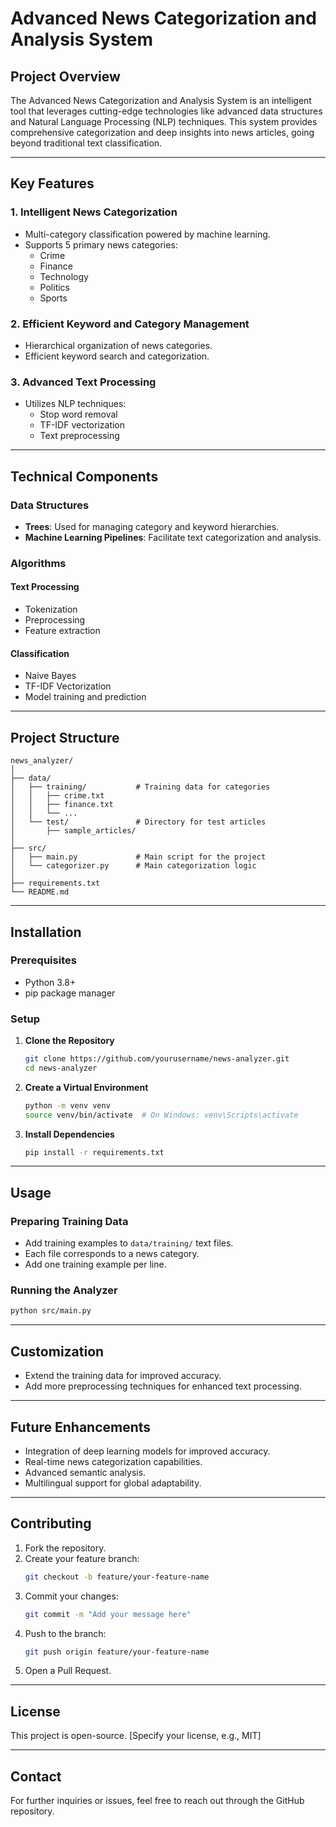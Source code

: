 # Advanced News Categorization and Analysis System

## Project Overview

The Advanced News Categorization and Analysis System is an intelligent tool that leverages cutting-edge technologies like advanced data structures and Natural Language Processing (NLP) techniques. This system provides comprehensive categorization and deep insights into news articles, going beyond traditional text classification.

---

## Key Features

### 1. Intelligent News Categorization

- Multi-category classification powered by machine learning.
- Supports 5 primary news categories:
  - Crime
  - Finance
  - Technology
  - Politics
  - Sports

### 2. Efficient Keyword and Category Management

- Hierarchical organization of news categories.
- Efficient keyword search and categorization.

### 3. Advanced Text Processing

- Utilizes NLP techniques:
  - Stop word removal
  - TF-IDF vectorization
  - Text preprocessing

---

## Technical Components

### Data Structures

- **Trees**: Used for managing category and keyword hierarchies.
- **Machine Learning Pipelines**: Facilitate text categorization and analysis.

### Algorithms

#### Text Processing

- Tokenization
- Preprocessing
- Feature extraction

#### Classification

- Naive Bayes
- TF-IDF Vectorization
- Model training and prediction

---

## Project Structure

```plaintext
news_analyzer/
│
├── data/
│   ├── training/           # Training data for categories
│   │   ├── crime.txt
│   │   ├── finance.txt
│   │   └── ...
│   └── test/               # Directory for test articles
│       ├── sample_articles/
│
├── src/
│   ├── main.py             # Main script for the project
│   └── categorizer.py      # Main categorization logic
│
├── requirements.txt
└── README.md
```

---

## Installation

### Prerequisites

- Python 3.8+
- pip package manager

### Setup

1. **Clone the Repository**

   ```bash
   git clone https://github.com/yourusername/news-analyzer.git
   cd news-analyzer
   ```

2. **Create a Virtual Environment**

   ```bash
   python -m venv venv
   source venv/bin/activate  # On Windows: venv\Scripts\activate
   ```

3. **Install Dependencies**

   ```bash
   pip install -r requirements.txt
   ```

---

## Usage

### Preparing Training Data

- Add training examples to `data/training/` text files.
- Each file corresponds to a news category.
- Add one training example per line.

### Running the Analyzer

```bash
python src/main.py
```

---

## Customization

- Extend the training data for improved accuracy.
- Add more preprocessing techniques for enhanced text processing.

---

## Future Enhancements

- Integration of deep learning models for improved accuracy.
- Real-time news categorization capabilities.
- Advanced semantic analysis.
- Multilingual support for global adaptability.

---

## Contributing

1. Fork the repository.
2. Create your feature branch:
   ```bash
   git checkout -b feature/your-feature-name
   ```
3. Commit your changes:
   ```bash
   git commit -m "Add your message here"
   ```
4. Push to the branch:
   ```bash
   git push origin feature/your-feature-name
   ```
5. Open a Pull Request.

---

## License

This project is open-source. [Specify your license, e.g., MIT]

---

## Contact

For further inquiries or issues, feel free to reach out through the GitHub repository.

